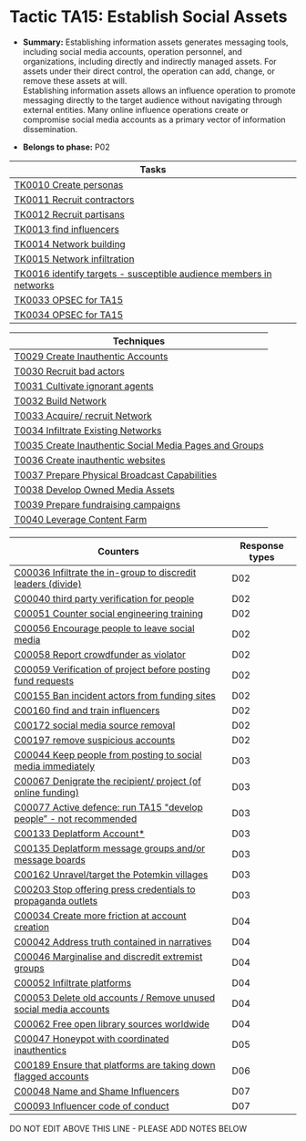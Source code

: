 # Tactic TA15: Establish Social Assets

* **Summary:** Establishing information assets generates messaging tools, including social media accounts,  operation personnel, and organizations, including directly and indirectly managed assets. For assets under their direct control, the operation can add,  change, or remove these assets at will.  
Establishing information assets allows an influence operation to promote messaging directly to  the target audience without navigating through external entities. Many online influence operations create or compromise social media accounts as a primary vector of information  dissemination.

* **Belongs to phase:** P02



| Tasks |
| ----- |
| [TK0010 Create personas](../generated_pages/tasks/TK0010.md) |
| [TK0011 Recruit contractors](../generated_pages/tasks/TK0011.md) |
| [TK0012 Recruit partisans](../generated_pages/tasks/TK0012.md) |
| [TK0013 find influencers](../generated_pages/tasks/TK0013.md) |
| [TK0014 Network building](../generated_pages/tasks/TK0014.md) |
| [TK0015 Network infiltration](../generated_pages/tasks/TK0015.md) |
| [TK0016 identify targets - susceptible audience members in networks](../generated_pages/tasks/TK0016.md) |
| [TK0033 OPSEC for TA15](../generated_pages/tasks/TK0033.md) |
| [TK0034 OPSEC for TA15](../generated_pages/tasks/TK0034.md) |



| Techniques |
| ---------- |
| [T0029 Create Inauthentic Accounts](../generated_pages/techniques/T0029.md) |
| [T0030 Recruit bad actors](../generated_pages/techniques/T0030.md) |
| [T0031 Cultivate ignorant agents](../generated_pages/techniques/T0031.md) |
| [T0032 Build Network](../generated_pages/techniques/T0032.md) |
| [T0033 Acquire/ recruit Network](../generated_pages/techniques/T0033.md) |
| [T0034 Infiltrate Existing Networks](../generated_pages/techniques/T0034.md) |
| [T0035 Create Inauthentic Social Media Pages and Groups](../generated_pages/techniques/T0035.md) |
| [T0036 Create inauthentic websites](../generated_pages/techniques/T0036.md) |
| [T0037 Prepare Physical Broadcast Capabilities](../generated_pages/techniques/T0037.md) |
| [T0038 Develop Owned Media Assets](../generated_pages/techniques/T0038.md) |
| [T0039 Prepare fundraising campaigns](../generated_pages/techniques/T0039.md) |
| [T0040 Leverage Content Farm](../generated_pages/techniques/T0040.md) |



| Counters | Response types |
| -------- | -------------- |
| [C00036 Infiltrate the in-group to discredit leaders (divide)](../generated_pages/counters/C00036.md) | D02 |
| [C00040 third party verification for people](../generated_pages/counters/C00040.md) | D02 |
| [C00051 Counter social engineering training](../generated_pages/counters/C00051.md) | D02 |
| [C00056 Encourage people to leave social media](../generated_pages/counters/C00056.md) | D02 |
| [C00058 Report crowdfunder as violator](../generated_pages/counters/C00058.md) | D02 |
| [C00059 Verification of project before posting fund requests](../generated_pages/counters/C00059.md) | D02 |
| [C00155 Ban incident actors from funding sites](../generated_pages/counters/C00155.md) | D02 |
| [C00160 find and train influencers](../generated_pages/counters/C00160.md) | D02 |
| [C00172 social media source removal](../generated_pages/counters/C00172.md) | D02 |
| [C00197 remove suspicious accounts](../generated_pages/counters/C00197.md) | D02 |
| [C00044 Keep people from posting to social media immediately](../generated_pages/counters/C00044.md) | D03 |
| [C00067 Denigrate the recipient/ project (of online funding)](../generated_pages/counters/C00067.md) | D03 |
| [C00077 Active defence: run TA15 "develop people” - not recommended](../generated_pages/counters/C00077.md) | D03 |
| [C00133 Deplatform Account*](../generated_pages/counters/C00133.md) | D03 |
| [C00135 Deplatform message groups and/or message boards](../generated_pages/counters/C00135.md) | D03 |
| [C00162 Unravel/target the Potemkin villages](../generated_pages/counters/C00162.md) | D03 |
| [C00203 Stop offering press credentials to propaganda outlets](../generated_pages/counters/C00203.md) | D03 |
| [C00034 Create more friction at account creation](../generated_pages/counters/C00034.md) | D04 |
| [C00042 Address truth contained in narratives](../generated_pages/counters/C00042.md) | D04 |
| [C00046 Marginalise and discredit extremist groups](../generated_pages/counters/C00046.md) | D04 |
| [C00052 Infiltrate platforms](../generated_pages/counters/C00052.md) | D04 |
| [C00053 Delete old accounts / Remove unused social media accounts](../generated_pages/counters/C00053.md) | D04 |
| [C00062 Free open library sources worldwide](../generated_pages/counters/C00062.md) | D04 |
| [C00047 Honeypot with coordinated inauthentics](../generated_pages/counters/C00047.md) | D05 |
| [C00189 Ensure that platforms are taking down flagged accounts](../generated_pages/counters/C00189.md) | D06 |
| [C00048 Name and Shame Influencers](../generated_pages/counters/C00048.md) | D07 |
| [C00093 Influencer code of conduct](../generated_pages/counters/C00093.md) | D07 |


DO NOT EDIT ABOVE THIS LINE - PLEASE ADD NOTES BELOW
